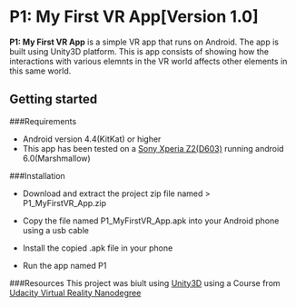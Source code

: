 # P1: My First VR App[Version 1.0]
**P1: My First VR App** is a simple VR app that runs on Android. The app is built using Unity3D platform. This is app consists of showing how the interactions with various elemnts in the VR world affects other elements in this same world.

## Getting started

###Requirements

- Android version 4.4(KitKat) or higher
- This app has been tested on a [Sony Xperia Z2(D603)](http://www.sonymobile.com/global-en/products/phones/xperia-z2/specifications/) running android 6.0(Marshmallow)

###Installation

- Download and extract the project zip file named > P1_MyFirstVR_App.zip

- Copy the file named P1_MyFirstVR_App.apk into your Android phone using a usb cable

- Install the copied .apk file in your phone

- Run the app named P1

###Resources
This project was biult using [Unity3D](https://unity3d.com/) using a Course from [Udacity Virtual Reality Nanodegree](https://classroom.udacity.com/nanodegrees/nd017/syllabus)


